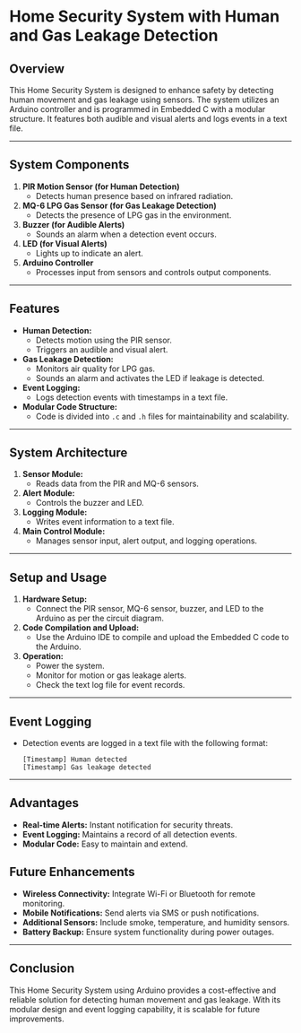 # Home Security System with Human and Gas Leakage Detection

## Overview
This Home Security System is designed to enhance safety by detecting human movement and gas leakage using sensors. The system utilizes an Arduino controller and is programmed in Embedded C with a modular structure. It features both audible and visual alerts and logs events in a text file.

---

## System Components
1. **PIR Motion Sensor (for Human Detection)**
   - Detects human presence based on infrared radiation.
2. **MQ-6 LPG Gas Sensor (for Gas Leakage Detection)**
   - Detects the presence of LPG gas in the environment.
3. **Buzzer (for Audible Alerts)**
   - Sounds an alarm when a detection event occurs.
4. **LED (for Visual Alerts)**
   - Lights up to indicate an alert.
5. **Arduino Controller**
   - Processes input from sensors and controls output components.

---

## Features
- **Human Detection:**
  - Detects motion using the PIR sensor.
  - Triggers an audible and visual alert.
- **Gas Leakage Detection:**
  - Monitors air quality for LPG gas.
  - Sounds an alarm and activates the LED if leakage is detected.
- **Event Logging:**
  - Logs detection events with timestamps in a text file.
- **Modular Code Structure:**
  - Code is divided into `.c` and `.h` files for maintainability and scalability.

---

## System Architecture
1. **Sensor Module:**
   - Reads data from the PIR and MQ-6 sensors.
2. **Alert Module:**
   - Controls the buzzer and LED.
3. **Logging Module:**
   - Writes event information to a text file.
4. **Main Control Module:**
   - Manages sensor input, alert output, and logging operations.

---

## Setup and Usage
1. **Hardware Setup:**
   - Connect the PIR sensor, MQ-6 sensor, buzzer, and LED to the Arduino as per the circuit diagram.
2. **Code Compilation and Upload:**
   - Use the Arduino IDE to compile and upload the Embedded C code to the Arduino.
3. **Operation:**
   - Power the system.
   - Monitor for motion or gas leakage alerts.
   - Check the text log file for event records.

---

## Event Logging
- Detection events are logged in a text file with the following format:
  ```
  [Timestamp] Human detected
  [Timestamp] Gas leakage detected
  ```

---

## Advantages
- **Real-time Alerts:** Instant notification for security threats.
- **Event Logging:** Maintains a record of all detection events.
- **Modular Code:** Easy to maintain and extend.

## Future Enhancements
- **Wireless Connectivity:** Integrate Wi-Fi or Bluetooth for remote monitoring.
- **Mobile Notifications:** Send alerts via SMS or push notifications.
- **Additional Sensors:** Include smoke, temperature, and humidity sensors.
- **Battery Backup:** Ensure system functionality during power outages.

---

## Conclusion
This Home Security System using Arduino provides a cost-effective and reliable solution for detecting human movement and gas leakage. With its modular design and event logging capability, it is scalable for future improvements.
